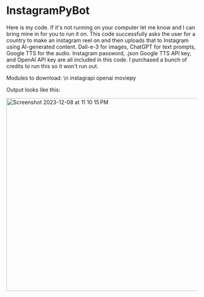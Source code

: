 # InstagramPyBot

Here is my code. If it's not running on your computer let me know and I can bring mine in for you to run it on. This code successfully asks the user for a country to make an instagram reel on and then uploads that to Instagram using AI-generated content. Dall-e-3 for images, ChatGPT for text prompts, Google TTS for the audio. Instagram password, .json Google TTS API key, and OpenAI API key are all included in this code. I purchased a bunch of credits to run this so it won't run out.

Modules to download: \n
instagrapi
openai
moviepy

Output looks like this:

<img width="508" alt="Screenshot 2023-12-08 at 11 10 15 PM" src="https://github.com/aemckenna/InstagramPyBot/assets/145464781/621e578e-69ed-412f-9f55-b3819423ff99">
